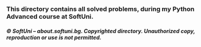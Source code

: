 ### This directory contains all solved problems, during my Python Advanced course at SoftUni.

##### © SoftUni – about.softuni.bg. Copyrighted directory. Unauthorized copy, reproduction or use is not permitted.

